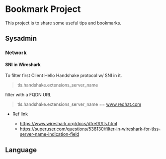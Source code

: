 

# Bookmark Project

This project is to share some useful tips and bookmarks.

## Sysadmin

### Network

#### SNI in Wireshark

To filter first Client Hello Handshake protocol w/ SNI in it.

> tls.handshake.extensions_server_name

filter with a FQDN URL

> tls.handshake.extensions_server_name == www.redhat.com


* Ref link 

    * https://www.wireshark.org/docs/dfref/t/tls.html
    * https://superuser.com/questions/538130/filter-in-wireshark-for-tlss-server-name-indication-field

## Language

##

